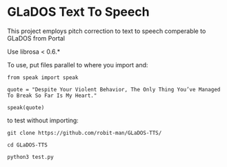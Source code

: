 # GLaDOS Text To Speech

This project employs pitch correction to text to speech comperable to GLaDOS from Portal

Use librosa < 0.6.*

To use, put files parallel to where you import and:

`from speak import speak`

`quote = "Despite Your Violent Behavior, The Only Thing You’ve Managed To Break So Far Is My Heart."`

`speak(quote)`

to test without importing:

`git clone https://github.com/robit-man/GLaDOS-TTS/`

`cd GLaDOS-TTS`

`python3 test.py`


